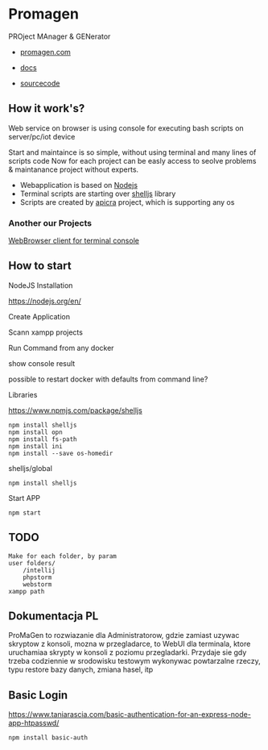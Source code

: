 # Promagen
PROject MAnager & GENerator

+ [promagen.com](https://promagen.com)

+ [docs](https://promagen.github.io/docs/)

+ [sourcecode](https://github.com/promagen/devops-gui)


## How it work's?
Web service on browser is using console for executing bash scripts on server/pc/iot device

Start and maintaince is so simple, without using terminal and many lines of scripts code
Now for each project can be easly access to seolve problems & maintanance project without experts.

+ Webapplication is based on [Nodejs](https://nodejs.org/en/)
+ Terminal scripts are starting over [shelljs](https://github.com/shelljs/shelljs) library
+ Scripts are created by [apicra](https://github.com/apicra) project, which is supporting any os

### Another our Projects 
[WebBrowser client for terminal console](https://github.com/DevOpsTerminal/frontend)

## How to start

NodeJS Installation

https://nodejs.org/en/

Create Application

Scann xampp projects

Run Command from any docker

show console result

possible to restart docker with defaults from command line?

Libraries

https://www.npmjs.com/package/shelljs

    npm install shelljs
    npm install opn
    npm install fs-path
    npm install ini
    npm install --save os-homedir

shelljs/global

    npm install shelljs

Start APP

    npm start
    
    
## TODO
    
    Make for each folder, by param     
    user folders/
        /intellij
        phpstorm
        webstorm
    xampp path
    
    
## Dokumentacja PL

ProMaGen to rozwiazanie dla Administratorow, gdzie
zamiast uzywac skryptow z konsoli, mozna w przegladarce, 
to WebUI dla terminala, ktore uruchamiaa skrypty w konsoli z poziomu przegladarki.
Przydaje sie gdy trzeba codziennie w srodowisku testowym wykonywac powtarzalne rzeczy, typu restore bazy danych, zmiana hasel, itp

    
## Basic Login
https://www.taniarascia.com/basic-authentication-for-an-express-node-app-htpasswd/

    npm install basic-auth
    
